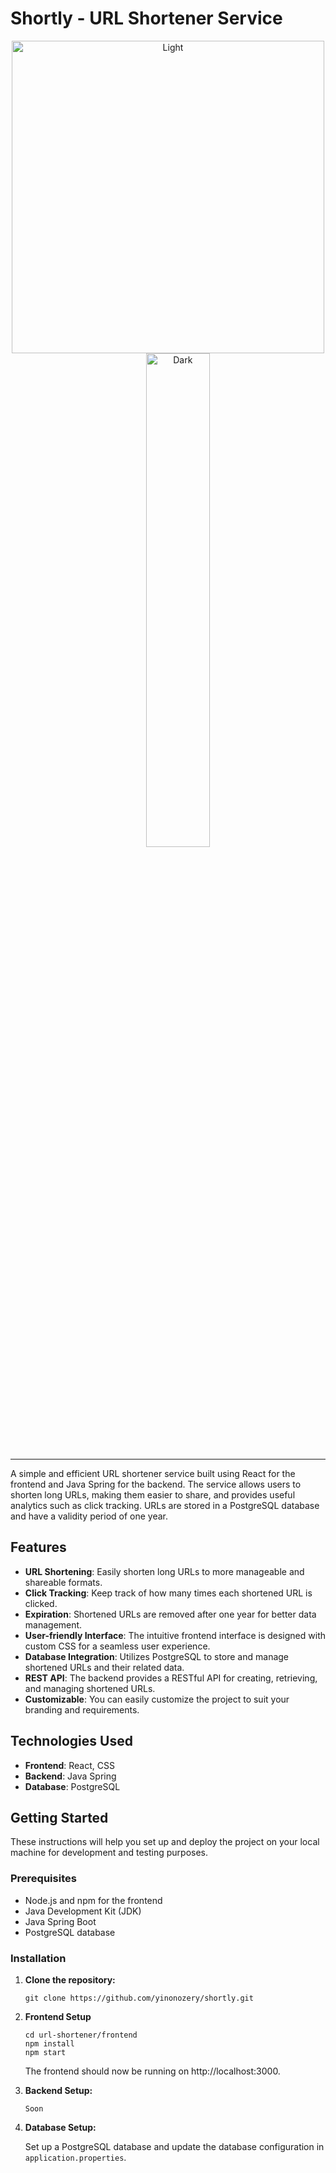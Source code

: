 # Shortly - URL Shortener Service

<p align="center">
  <img alt="Light" src="https://github.com/yinonozery/shortly/assets/74764366/a52997ef-bc78-443c-b407-cf265b800fdd" height="500px">
&nbsp; &nbsp; &nbsp; &nbsp;
  <img alt="Dark" src="https://github.com/yinonozery/shortly/assets/74764366/7581ecff-2c59-497f-8fb8-2b7ca17f8290" width="45%">
</p>

---

A simple and efficient URL shortener service built using React for the frontend and Java Spring for the backend. The service allows users to shorten long URLs, making them easier to share, and provides useful analytics such as click tracking. URLs are stored in a PostgreSQL database and have a validity period of one year.

## Features

- **URL Shortening**: Easily shorten long URLs to more manageable and shareable formats.
- **Click Tracking**: Keep track of how many times each shortened URL is clicked.
- **Expiration**: Shortened URLs are removed after one year for better data management.
- **User-friendly Interface**: The intuitive frontend interface is designed with custom CSS for a seamless user experience.
- **Database Integration**: Utilizes PostgreSQL to store and manage shortened URLs and their related data.
- **REST API**: The backend provides a RESTful API for creating, retrieving, and managing shortened URLs.
- **Customizable**: You can easily customize the project to suit your branding and requirements.

## Technologies Used

- **Frontend**: React, CSS
- **Backend**: Java Spring
- **Database**: PostgreSQL

## Getting Started

These instructions will help you set up and deploy the project on your local machine for development and testing purposes.

### Prerequisites

- Node.js and npm for the frontend
- Java Development Kit (JDK)
- Java Spring Boot
- PostgreSQL database

### Installation

1. **Clone the repository:**

   ```
   git clone https://github.com/yinonozery/shortly.git
   ```
   
2. **Frontend Setup**
    ```
    cd url-shortener/frontend
    npm install
    npm start
    ```
    The frontend should now be running on http://localhost:3000.
   
4. **Backend Setup:**
    ```
    Soon
    ```

5. **Database Setup:**
   
   Set up a PostgreSQL database and update the database configuration in `application.properties`.

